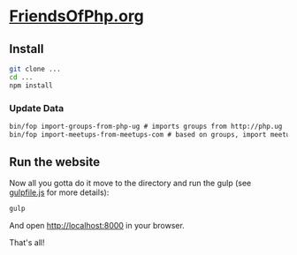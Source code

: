 # [FriendsOfPhp.org](https://www.friendsofphp.org)

## Install

```sh
git clone ...
cd ...
npm install
```

### Update Data

```markdown
bin/fop import-groups-from-php-ug # imports groups from http://php.ug
bin/fop import-meetups-from-meetups-com # based on groups, import meetups from http://php.ug
```

## Run the website

Now all you gotta do it move to the directory and run the gulp (see [gulpfile.js](/gulpfile.js) for more details):

```sh
gulp
```

And open [http://localhost:8000](localhost:8000) in your browser.

That's all!
